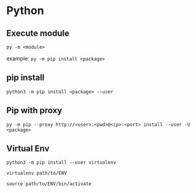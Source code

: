 # Python

## Execute module

`py -m <module>`

example:
`py -m pip install <package>`
 
 
## pip install

`python3 -m pip install <package> --user`

## Pip with proxy

`py -m pip --proxy http://<user>:<pwd>@<ip>:<port> install --user -U <package>`

## Virtual Env

```
python3 -m pip install --user virtualenv

virtualenv path/to/ENV

source path/to/ENV/bin/activate
```